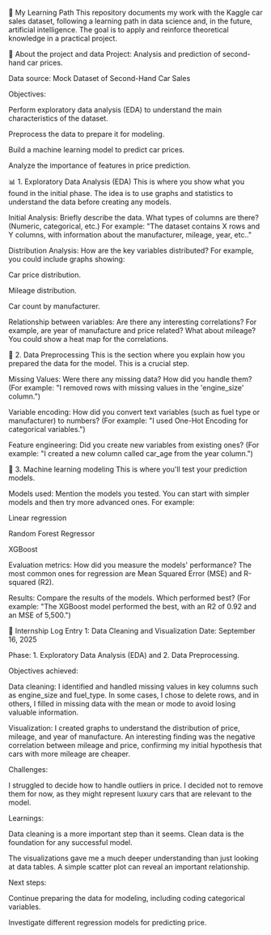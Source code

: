 📝 My Learning Path
This repository documents my work with the Kaggle car sales dataset, following a learning path in data science and, in the future, artificial intelligence. The goal is to apply and reinforce theoretical knowledge in a practical project.

🚗 About the project and data
Project: Analysis and prediction of second-hand car prices.

Data source: Mock Dataset of Second-Hand Car Sales

Objectives:

Perform exploratory data analysis (EDA) to understand the main characteristics of the dataset.

Preprocess the data to prepare it for modeling.

Build a machine learning model to predict car prices.

Analyze the importance of features in price prediction.

📊 1. Exploratory Data Analysis (EDA)
This is where you show what you found in the initial phase. The idea is to use graphs and statistics to understand the data before creating any models.

Initial Analysis: Briefly describe the data. What types of columns are there? (Numeric, categorical, etc.) For example: "The dataset contains X rows and Y columns, with information about the manufacturer, mileage, year, etc.."

Distribution Analysis: How are the key variables distributed? For example, you could include graphs showing:

Car price distribution.

Mileage distribution.

Car count by manufacturer.

Relationship between variables: Are there any interesting correlations? For example, are year of manufacture and price related? What about mileage? You could show a heat map for the correlations.

🧼 2. Data Preprocessing
This is the section where you explain how you prepared the data for the model. This is a crucial step.

Missing Values: Were there any missing data? How did you handle them? (For example: "I removed rows with missing values ​​in the 'engine_size' column.")

Variable encoding: How did you convert text variables (such as fuel type or manufacturer) to numbers? (For example: "I used One-Hot Encoding for categorical variables.")

Feature engineering: Did you create new variables from existing ones? (For example: "I created a new column called car_age from the year column.")

🧠 3. Machine learning modeling
This is where you'll test your prediction models.

Models used: Mention the models you tested. You can start with simpler models and then try more advanced ones. For example:

Linear regression

Random Forest Regressor

XGBoost

Evaluation metrics: How did you measure the models' performance? The most common ones for regression are Mean Squared Error (MSE) and R-squared (R2).

Results: Compare the results of the models. Which performed best? (For example: "The XGBoost model performed the best, with an R2 of 0.92 and an MSE of 5,500.")

📓 Internship Log
Entry 1: Data Cleaning and Visualization Date: September 16, 2025

Phase: 1. Exploratory Data Analysis (EDA) and 2. Data Preprocessing.

Objectives achieved:

Data cleaning: I identified and handled missing values ​​in key columns such as engine_size and fuel_type. In some cases, I chose to delete rows, and in others, I filled in missing data with the mean or mode to avoid losing valuable information.

Visualization: I created graphs to understand the distribution of price, mileage, and year of manufacture. An interesting finding was the negative correlation between mileage and price, confirming my initial hypothesis that cars with more mileage are cheaper.

Challenges:

I struggled to decide how to handle outliers in price. I decided not to remove them for now, as they might represent luxury cars that are relevant to the model.

Learnings:

Data cleaning is a more important step than it seems. Clean data is the foundation for any successful model.

The visualizations gave me a much deeper understanding than just looking at data tables. A simple scatter plot can reveal an important relationship.

Next steps:

Continue preparing the data for modeling, including coding categorical variables.

Investigate different regression models for predicting price.
